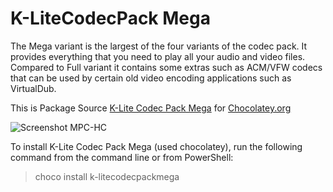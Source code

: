 # K-LiteCodecPack Mega 

The Mega variant is the largest of the four variants of the codec pack. It provides everything that you need to play all your audio and video files. Compared to Full variant it contains some extras such as ACM/VFW codecs that can be used by certain old video encoding applications such as VirtualDub.

This is Package Source [K-Lite Codec Pack Mega](https://codecguide.com/download_k-lite_codec_pack_mega.htm) for [Chocolatey.org](chocolatey.org)
  
![Screenshot MPC-HC](https://raw.githubusercontent.com/zersh01/chocolatey-k-litecodecpack-standart/master/MPC-HC.png)  

  
To install K-Lite Codec Pack Mega (used chocolatey), run the following command from the command line or from PowerShell:
>choco install k-litecodecpackmega
